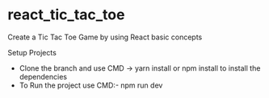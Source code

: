 # react_tic_tac_toe
Create a Tic Tac Toe Game by using React basic concepts

Setup Projects 
- Clone the branch and use CMD -> yarn install or npm install to install the dependencies 
- To Run the project use CMD:- npm run dev
